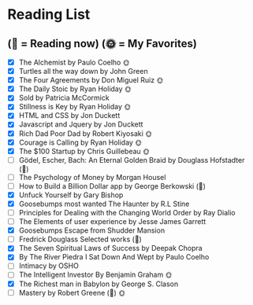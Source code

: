 # Reading List 
## (📖 = Reading now) (🌞 = My Favorites)
- [x] The Alchemist by Paulo Coelho 🌞
- [x] Turtles all the way down by John Green
- [x] The Four Agreements by Don Miguel Ruiz 🌞
- [x] The Daily Stoic by Ryan Holiday 🌞
- [x] Sold by Patricia McCormick
- [x] Stillness is Key by Ryan Holiday 🌞
- [x] HTML and CSS by Jon Duckett
- [x] Javascript and Jquery by Jon Duckett
- [x] Rich Dad Poor Dad by Robert Kiyosaki 🌞 
- [x] Courage is Calling by Ryan Holiday 🌞
- [x] The $100 Startup by Chris Guillebeau 🌞
- [ ] Gödel, Escher, Bach: An Eternal Golden Braid by Douglass Hofstadter (📖)
- [ ] The Psychology of Money by Morgan Housel 
- [ ] How to Build a Billion Dollar app by George Berkowski (📖)
- [x] Unfuck Yourself by Gary Bishop
- [x] Goosebumps most wanted The Haunter by R.L Stine 
- [ ] Principles for Dealing with the Changing World Order by Ray Dialio  
- [ ] The Elements of user experience by Jesse James Garrett
- [x] Goosebumps Escape from Shudder Mansion
- [ ] Fredrick Douglass Selected works (📖)
- [x] The Seven Spiritual Laws of Success by Deepak Chopra
- [x] By The River Piedra I Sat Down And Wept by Paulo Coelho
- [ ] Intimacy by OSHO 
- [ ] The Intelligent Investor By Benjamin Graham 🌞
- [x] The Richest man in Babylon by George S. Clason
- [ ] Mastery by Robert Greene (📖) 🌞